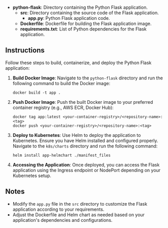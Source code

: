 - **python-flask**: Directory containing the Python Flask application.
  - **src**: Directory containing the source code of the Flask application.
    - **app.py**: Python Flask application code.
  - **Dockerfile**: Dockerfile for building the Flask application image.
  - **requirements.txt**: List of Python dependencies for the Flask application.

## Instructions

Follow these steps to build, containerize, and deploy the Python Flask application:

1. **Build Docker Image**: Navigate to the `python-flask` directory and run the following command to build the Docker image:
    ```
    docker build -t app .
    ```

2. **Push Docker Image**: Push the built Docker image to your preferred container registry (e.g., AWS ECR, Docker Hub):
    ```
    docker tag app:latest <your-container-registry>/<repository-name>:<tag>
    docker push <your-container-registry>/<repository-name>:<tag>
    ```

3. **Deploy to Kubernetes**: Use Helm to deploy the application to Kubernetes. Ensure you have Helm installed and configured properly. Navigate to the `k8s/charts` directory and run the following command:
    ```
    helm install app-helmchart ./manifest_files
    ```

4. **Accessing the Application**: Once deployed, you can access the Flask application using the Ingress endpoint or NodePort depending on your Kubernetes setup.

## Notes

- Modify the `app.py` file in the `src` directory to customize the Flask application according to your requirements.
- Adjust the Dockerfile and Helm chart as needed based on your application's dependencies and configurations.